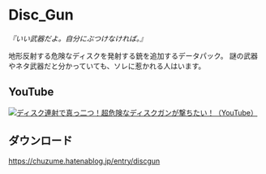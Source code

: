 # Disc_Gun
*『いい武器だよ。自分にぶつけなければ。』*

地形反射する危険なディスクを発射する銃を追加するデータパック。
謎の武器やネタ武器だと分かっていても、ソレに惹かれる人はいます。

## YouTube
[![ディスク連射で真っ二つ！超危険なディスクガンが撃ちたい！（YouTube）](http://img.youtube.com/vi/6MXDTclIZ5o/0.jpg)](https://www.youtube.com/watch?v=6MXDTclIZ5o)

## ダウンロード
https://chuzume.hatenablog.jp/entry/discgun
